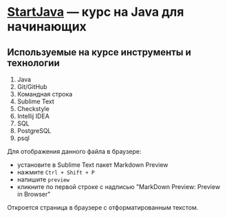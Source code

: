 # [StartJava](https://topjava.ru/startjava) — курс на Java для начинающих

## Используемые на курсе инструменты и технологии

1. Java  
1. Git/GitHub  
1. Командная строка  
1. Sublime Text  
1. Checkstyle  
1. Intellij IDEA  
1. SQL  
1. PostgreSQL  
1. psql  

Для отображения данного файла в браузере:  
- установите в Sublime Text пакет Markdown Preview  
- нажмите `Ctrl + Shift + P`  
- напишите `preview`  
- кликните по первой строке с надписью "MarkDown Preview: Preview in Browser"  

Откроется страница в браузере с отформатированным текстом.
